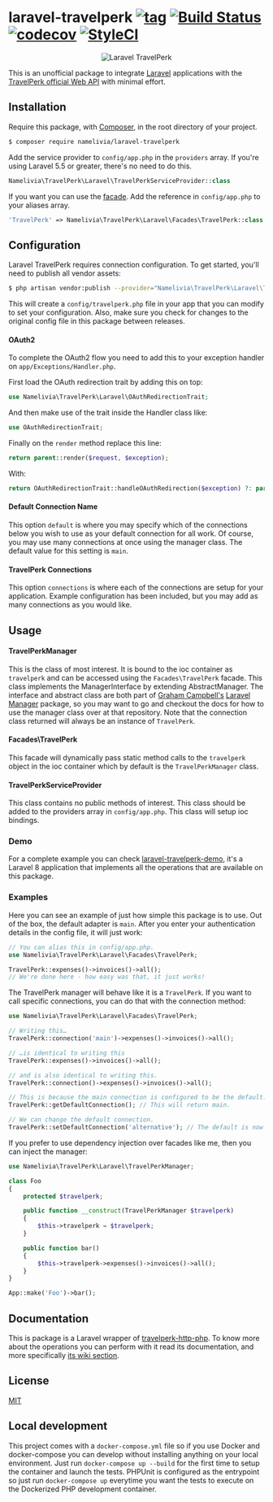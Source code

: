 # laravel-travelperk [![tag](https://img.shields.io/github/tag/namelivia/laravel-travelperk.svg)](https://github.com/namelivia/laravel-travelperk/releases) [![Build Status](https://travis-ci.org/namelivia/laravel-travelperk.svg?branch=master)](https://travis-ci.org/namelivia/laravel-travelperk) [![codecov](https://codecov.io/gh/namelivia/laravel-travelperk/branch/master/graph/badge.svg)](https://codecov.io/gh/namelivia/laravel-travelperk) [![StyleCI](https://github.styleci.io/repos/284237133/shield?branch=master&style=flat)](https://github.styleci.io/repos/284237133?branch=master)

<p align="center">
  <img src="https://user-images.githubusercontent.com/1571416/89100898-508ea880-d3fb-11ea-8bc8-7f6a9e9b71c0.png" alt="Laravel TravelPerk" />
</p>

This is an unofficial package to integrate [Laravel](https://laravel.com/) applications with the [TravelPerk official Web API](https://developers.travelperk.com) with minimal effort.

## Installation

Require this package, with [Composer](https://getcomposer.org/), in the root directory of your project.

```bash
$ composer require namelivia/laravel-travelperk
```

Add the service provider to `config/app.php` in the `providers` array. If you're using Laravel 5.5 or greater, there's no need to do this.

```php
Namelivia\TravelPerk\Laravel\TravelPerkServiceProvider::class
```

If you want you can use the [facade](http://laravel.com/docs/facades). Add the reference in `config/app.php` to your aliases array.

```php
'TravelPerk' => Namelivia\TravelPerk\Laravel\Facades\TravelPerk::class
```

## Configuration

Laravel TravelPerk requires connection configuration. To get started, you'll need to publish all vendor assets:

```bash
$ php artisan vendor:publish --provider="Namelivia\TravelPerk\Laravel\TravelPerkServiceProvider"
```

This will create a `config/travelperk.php` file in your app that you can modify to set your configuration. Also, make sure you check for changes to the original config file in this package between releases.

#### OAuth2

To complete the OAuth2 flow you need to add this to your exception handler on `app/Exceptions/Handler.php`.

First load the OAuth redirection trait by adding this on top:

```php
use Namelivia\TravelPerk\Laravel\OAuthRedirectionTrait;
``` 

And then make use of the trait inside the Handler class like:
```php
use OAuthRedirectionTrait;
```

Finally on the `render` method replace this line:
```php
return parent::render($request, $exception);
```

With:
```php
return OAuthRedirectionTrait::handleOAuthRedirection($exception) ?: parent::render($request, $exception);
```

#### Default Connection Name

This option `default` is where you may specify which of the connections below you wish to use as your default connection for all work. Of course, you may use many connections at once using the manager class. The default value for this setting is `main`.

#### TravelPerk Connections

This option `connections` is where each of the connections are setup for your application. Example configuration has been included, but you may add as many connections as you would like.

## Usage

#### TravelPerkManager

This is the class of most interest. It is bound to the ioc container as `travelperk` and can be accessed using the `Facades\TravelPerk` facade. This class implements the ManagerInterface by extending AbstractManager. The interface and abstract class are both part of
[Graham Campbell's](https://github.com/GrahamCampbell) [Laravel Manager](https://github.com/GrahamCampbell/Laravel-Manager) package, so you may want to go and checkout the docs for how to use the manager class over at that repository. Note that the connection class
returned will always be an instance of `TravelPerk`.

#### Facades\TravelPerk

This facade will dynamically pass static method calls to the `travelperk` object in the ioc container which by default is the `TravelPerkManager` class.

#### TravelPerkServiceProvider

This class contains no public methods of interest. This class should be added to the providers array in `config/app.php`. This class will setup ioc bindings.

### Demo

For a complete example you can check [laravel-travelperk-demo](https://github.com/namelivia/laravel-travelperk-demo), it's a Laravel 8 application that implements all the operations that are available on this package.

### Examples

Here you can see an example of just how simple this package is to use. Out of the box, the default adapter is `main`. After you enter your authentication details in the config file, it will just work:

```php
// You can alias this in config/app.php.
use Namelivia\TravelPerk\Laravel\Facades\TravelPerk;

TravelPerk::expenses()->invoices()->all();
// We're done here - how easy was that, it just works!
```

The TravelPerk manager will behave like it is a `TravelPerk`. If you want to call specific connections, you can do that with the connection method:

```php
use Namelivia\TravelPerk\Laravel\Facades\TravelPerk;

// Writing this…
TravelPerk::connection('main')->expenses()->invoices()->all();

// …is identical to writing this
TravelPerk::expenses()->invoices()->all();

// and is also identical to writing this.
TravelPerk::connection()->expenses()->invoices()->all();

// This is because the main connection is configured to be the default.
TravelPerk::getDefaultConnection(); // This will return main.

// We can change the default connection.
TravelPerk::setDefaultConnection('alternative'); // The default is now alternative.
```

If you prefer to use dependency injection over facades like me, then you can inject the manager:

```php
use Namelivia\TravelPerk\Laravel\TravelPerkManager;

class Foo
{
    protected $travelperk;

    public function __construct(TravelPerkManager $travelperk)
    {
        $this->travelperk = $travelperk;
    }

    public function bar()
    {
        $this->travelperk->expenses()->invoices()->all();
    }
}

App::make('Foo')->bar();
```

## Documentation

This is package is a Laravel wrapper of [travelperk-http-php](https://github.com/namelivia/travelperk-http-php). To know more about the operations you can perform with it read its documentation, and more specifically [its wiki section](https://github.com/namelivia/travelperk-http-php/wiki).

## License

[MIT](LICENSE)

## Local development

This project comes with a `docker-compose.yml` file so if you use Docker and docker-compose you can develop without installing anything on your local environment. Just run `docker-compose up --build` for the first time to setup the container and launch the tests. PHPUnit is configured as the entrypoint so just run `docker-compose up` everytime you want the tests to execute on the Dockerized PHP development container.
